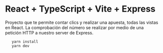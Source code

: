 # React + TypeScript + Vite + Express

Proyecto que te permite contar clics y realizar una apuesta, todas las vistas en React.
La comprobación del número se realizar por medio de una petición HTTP a nuestro server de Express.

```
   yarn install
   yarn dev
```
